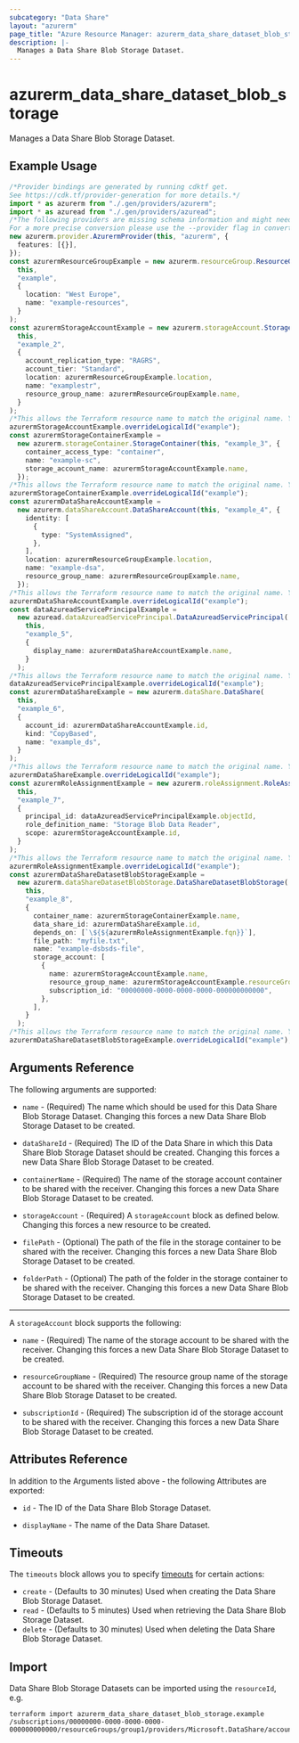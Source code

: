 ```yaml
---
subcategory: "Data Share"
layout: "azurerm"
page_title: "Azure Resource Manager: azurerm_data_share_dataset_blob_storage"
description: |-
  Manages a Data Share Blob Storage Dataset.
---
```


# azurerm\_data\_share\_dataset\_blob\_storage

Manages a Data Share Blob Storage Dataset.

## Example Usage

```typescript
/*Provider bindings are generated by running cdktf get.
See https://cdk.tf/provider-generation for more details.*/
import * as azurerm from "./.gen/providers/azurerm";
import * as azuread from "./.gen/providers/azuread";
/*The following providers are missing schema information and might need manual adjustments to synthesize correctly: azurerm, azuread.
For a more precise conversion please use the --provider flag in convert.*/
new azurerm.provider.AzurermProvider(this, "azurerm", {
  features: [{}],
});
const azurermResourceGroupExample = new azurerm.resourceGroup.ResourceGroup(
  this,
  "example",
  {
    location: "West Europe",
    name: "example-resources",
  }
);
const azurermStorageAccountExample = new azurerm.storageAccount.StorageAccount(
  this,
  "example_2",
  {
    account_replication_type: "RAGRS",
    account_tier: "Standard",
    location: azurermResourceGroupExample.location,
    name: "examplestr",
    resource_group_name: azurermResourceGroupExample.name,
  }
);
/*This allows the Terraform resource name to match the original name. You can remove the call if you don't need them to match.*/
azurermStorageAccountExample.overrideLogicalId("example");
const azurermStorageContainerExample =
  new azurerm.storageContainer.StorageContainer(this, "example_3", {
    container_access_type: "container",
    name: "example-sc",
    storage_account_name: azurermStorageAccountExample.name,
  });
/*This allows the Terraform resource name to match the original name. You can remove the call if you don't need them to match.*/
azurermStorageContainerExample.overrideLogicalId("example");
const azurermDataShareAccountExample =
  new azurerm.dataShareAccount.DataShareAccount(this, "example_4", {
    identity: [
      {
        type: "SystemAssigned",
      },
    ],
    location: azurermResourceGroupExample.location,
    name: "example-dsa",
    resource_group_name: azurermResourceGroupExample.name,
  });
/*This allows the Terraform resource name to match the original name. You can remove the call if you don't need them to match.*/
azurermDataShareAccountExample.overrideLogicalId("example");
const dataAzureadServicePrincipalExample =
  new azuread.dataAzureadServicePrincipal.DataAzureadServicePrincipal(
    this,
    "example_5",
    {
      display_name: azurermDataShareAccountExample.name,
    }
  );
/*This allows the Terraform resource name to match the original name. You can remove the call if you don't need them to match.*/
dataAzureadServicePrincipalExample.overrideLogicalId("example");
const azurermDataShareExample = new azurerm.dataShare.DataShare(
  this,
  "example_6",
  {
    account_id: azurermDataShareAccountExample.id,
    kind: "CopyBased",
    name: "example_ds",
  }
);
/*This allows the Terraform resource name to match the original name. You can remove the call if you don't need them to match.*/
azurermDataShareExample.overrideLogicalId("example");
const azurermRoleAssignmentExample = new azurerm.roleAssignment.RoleAssignment(
  this,
  "example_7",
  {
    principal_id: dataAzureadServicePrincipalExample.objectId,
    role_definition_name: "Storage Blob Data Reader",
    scope: azurermStorageAccountExample.id,
  }
);
/*This allows the Terraform resource name to match the original name. You can remove the call if you don't need them to match.*/
azurermRoleAssignmentExample.overrideLogicalId("example");
const azurermDataShareDatasetBlobStorageExample =
  new azurerm.dataShareDatasetBlobStorage.DataShareDatasetBlobStorage(
    this,
    "example_8",
    {
      container_name: azurermStorageContainerExample.name,
      data_share_id: azurermDataShareExample.id,
      depends_on: [`\${${azurermRoleAssignmentExample.fqn}}`],
      file_path: "myfile.txt",
      name: "example-dsbsds-file",
      storage_account: [
        {
          name: azurermStorageAccountExample.name,
          resource_group_name: azurermStorageAccountExample.resourceGroupName,
          subscription_id: "00000000-0000-0000-0000-000000000000",
        },
      ],
    }
  );
/*This allows the Terraform resource name to match the original name. You can remove the call if you don't need them to match.*/
azurermDataShareDatasetBlobStorageExample.overrideLogicalId("example");

```

## Arguments Reference

The following arguments are supported:

*   `name` - (Required) The name which should be used for this Data Share Blob Storage Dataset. Changing this forces a new Data Share Blob Storage Dataset to be created.

*   `dataShareId` - (Required) The ID of the Data Share in which this Data Share Blob Storage Dataset should be created. Changing this forces a new Data Share Blob Storage Dataset to be created.

*   `containerName` - (Required) The name of the storage account container to be shared with the receiver. Changing this forces a new Data Share Blob Storage Dataset to be created.

*   `storageAccount` - (Required) A `storageAccount` block as defined below. Changing this forces a new resource to be created.

*   `filePath` - (Optional) The path of the file in the storage container to be shared with the receiver. Changing this forces a new Data Share Blob Storage Dataset to be created.

*   `folderPath` - (Optional) The path of the folder in the storage container to be shared with the receiver. Changing this forces a new Data Share Blob Storage Dataset to be created.

***

A `storageAccount` block supports the following:

*   `name` - (Required) The name of the storage account to be shared with the receiver. Changing this forces a new Data Share Blob Storage Dataset to be created.

*   `resourceGroupName` - (Required) The resource group name of the storage account to be shared with the receiver. Changing this forces a new Data Share Blob Storage Dataset to be created.

*   `subscriptionId` - (Required) The subscription id of the storage account to be shared with the receiver. Changing this forces a new Data Share Blob Storage Dataset to be created.

## Attributes Reference

In addition to the Arguments listed above - the following Attributes are exported:

*   `id` - The ID of the Data Share Blob Storage Dataset.

*   `displayName` - The name of the Data Share Dataset.

## Timeouts

The `timeouts` block allows you to specify [timeouts](https://www.terraform.io/language/resources/syntax#operation-timeouts) for certain actions:

* `create` - (Defaults to 30 minutes) Used when creating the Data Share Blob Storage Dataset.
* `read` - (Defaults to 5 minutes) Used when retrieving the Data Share Blob Storage Dataset.
* `delete` - (Defaults to 30 minutes) Used when deleting the Data Share Blob Storage Dataset.

## Import

Data Share Blob Storage Datasets can be imported using the `resourceId`, e.g.

```shell
terraform import azurerm_data_share_dataset_blob_storage.example /subscriptions/00000000-0000-0000-0000-000000000000/resourceGroups/group1/providers/Microsoft.DataShare/accounts/account1/shares/share1/dataSets/dataSet1
```
